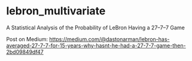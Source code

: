 # lebron_multivariate
A Statistical Analysis of the Probability of LeBron Having a 27–7–7 Game

Post on Medium: https://medium.com/@dastonarman/lebron-has-averaged-27-7-7-for-15-years-why-hasnt-he-had-a-27-7-7-game-then-2bd09849df47
